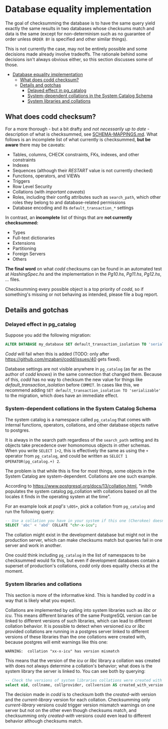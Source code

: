 # Database equality implementation

The goal of checksumming the database is to have the same query yield exactly the same results in two databases whose checksums match and data is the same (except for non-determinism such as no guarantee of order unless `ORDER BY` is specified and other similar things).

This is not currently the case, may not be entirely possible and some decisions made already involve tradeoffs. The rationale behind some decisions isn't always obvious either, so this section discusses some of those.

<!-- vscode-markdown-toc -->
- [Database equality implementation](#database-equality-implementation)
  - [What does codd checksum?](#what-does-codd-checksum)
  - [Details and gotchas](#details-and-gotchas)
    - [Delayed effect in pg_catalog](#delayed-effect-in-pg_catalog)
    - [System-dependent collations in the System Catalog Schema](#system-dependent-collations-in-the-system-catalog-schema)
    - [System libraries and collations](#system-libraries-and-collations)

<!-- vscode-markdown-toc-config
	numbering=false
	autoSave=false
	/vscode-markdown-toc-config -->
<!-- /vscode-markdown-toc -->

## What does codd checksum?

 For a more thorough - but a bit drafty and _not necessarily up to date_ - description of what is checksummed, see [SCHEMA-MAPPINGS.md](SCHEMA-MAPPINGS.md). What follows is an incomplete list of what currently is checksummed, **but be aware** there may be caveats:

- Tables, columns, CHECK constraints, FKs, indexes, and other constraints
- Indexes
- Sequences (although their _RESTART_ value is not currently checked)
- Functions, operators, and VIEWs
- Triggers
- Row Level Security
- Collations (with _important caveats_)
- Roles, including their config attributes such as `search_path`, which other roles they belong to and database-related permissions
- Database encoding and its `default_transaction_*` settings

In contrast, an **incomplete** list of things that are **not currently checksummed:**

- Types
- Full-text dictionaries
- Extensions
- Partitioning
- Foreign Servers
- Others

**The final word** on what _codd_ checksums can be found in an automated test at _HashingSpec.hs_ and the implementation in the _Pg10.hs_, _Pg11.hs_, _Pg12.hs_, _..._ files.

Checksumming every possible object is a top priority of _codd_, so if something's missing or not behaving as intended, please file a bug report.  

## Details and gotchas

### Delayed effect in pg_catalog

Suppose you add the following migration:

````sql
ALTER DATABASE my_database SET default_transaction_isolation TO 'serializable';
````

_Codd_ will fail when this is added (TODO: only after <https://github.com/mzabani/codd/issues/40> gets fixed).

Database settings are not visible anywhere in `pg_catalog` (as far as the author of _codd_ knows) in the same connection that changed them. Because of this, _codd_ has no way to checksum the new value for things like *default_transaction_isolation* before `COMMIT`. In cases like this, we recommend adding `SET default_transaction_isolation TO 'serializable'` to the migration, which does have an immediate effect.

### System-dependent collations in the System Catalog Schema

The system catalog is a namespace called `pg_catalog` that comes with internal functions, operators, collations, and other database objects native to postgres.

It is always in the search path regardless of the `search_path` setting and its objects take precedence over homonomous objects in other schemas. When you write `SELECT 1+2`, this is effectively the same as using the `+` operator from `pg_catalog`, and could be written as `SELECT 1 OPERATOR(pg_catalog.+) 2`.

The problem is that while this is fine for most things, some objects in the System Catalog are system-dependent. Collations are one such example.

According to <https://www.postgresql.org/docs/13/collation.html>, "initdb populates the system catalog pg_collation with collations based on all the locales it finds in the operating system at the time".

For an example look at _psql's_ `\dOS+`, pick a collation from `pg_catalog` and run the following query:

```sql
-- Use a collation you have in your system if this one (Cherokee) doesn't work
SELECT 'abc' < 'abd' COLLATE "chr-x-icu";
```

The collation might exist in the development database but might not in the production server, which can make checksums match but queries fail in one server and work in another.

One could think including `pg_catalog` in the list of namespaces to be checksummed would fix this, but even if development databases contain a superset of production's collations, _codd_ only does equality checks at the moment.

### System libraries and collations

This section is more of the informative kind. This is handled by _codd_ in a way that is likely what you expect.

Collations are implemented by calling into system libraries such as _libc_ or _icu_. This means different binaries of the same PostgreSQL version can be linked to different versions of such libraries, which can lead to different collation behavior.
It is possible to detect when versioned _icu_ or _libc_ provided collations are running in a postgres server linked to different versions of these libraries than the one collations were created with, because postgres will emit warnings like this one:

`WARNING:  collation "xx-x-icu" has version mismatch`

This means that the version of the _icu_ or _libc_ library a collation was created with does not always determine a collation's behavior; what does is the system library the server is linked to. You can see both by querying:

```sql
-- Check the versions of system libraries collations were created with and the versions the postgres server is linked to
select oid, collname, collprovider, collversion AS created_with_version, pg_collation_actual_version(oid) AS system_library_version from pg_catalog.pg_collation;
```

The decision made in _codd_ is to checksum both the _created-with_ version and the _current-library_ version for each collation. Checksumming only _current-library_ versions could trigger version mismatch warnings on one server but not on the other even though checksums match, and checksumming only _created-with_ versions could even lead to different behavior although checksums match.
